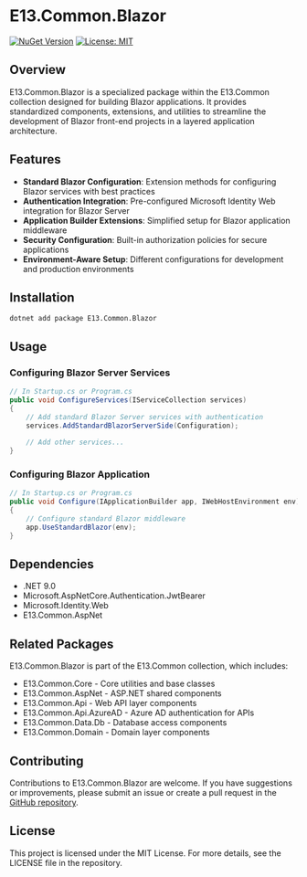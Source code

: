# E13.Common.Blazor

[![NuGet Version](https://img.shields.io/nuget/v/e13.common.blazor)](https://www.nuget.org/packages/E13.Common.Blazor/)
[![License: MIT](https://img.shields.io/badge/License-MIT-blue.svg)](https://opensource.org/licenses/MIT)

## Overview

E13.Common.Blazor is a specialized package within the E13.Common collection designed for building Blazor applications. It provides standardized components, extensions, and utilities to streamline the development of Blazor front-end projects in a layered application architecture.

## Features

- **Standard Blazor Configuration**: Extension methods for configuring Blazor services with best practices
- **Authentication Integration**: Pre-configured Microsoft Identity Web integration for Blazor Server
- **Application Builder Extensions**: Simplified setup for Blazor application middleware
- **Security Configuration**: Built-in authorization policies for secure applications
- **Environment-Aware Setup**: Different configurations for development and production environments

## Installation

```shell
dotnet add package E13.Common.Blazor
```

## Usage

### Configuring Blazor Server Services

```csharp
// In Startup.cs or Program.cs
public void ConfigureServices(IServiceCollection services)
{
    // Add standard Blazor Server services with authentication
    services.AddStandardBlazorServerSide(Configuration);
    
    // Add other services...
}
```

### Configuring Blazor Application

```csharp
// In Startup.cs or Program.cs
public void Configure(IApplicationBuilder app, IWebHostEnvironment env)
{
    // Configure standard Blazor middleware
    app.UseStandardBlazor(env);
}
```

## Dependencies

- .NET 9.0
- Microsoft.AspNetCore.Authentication.JwtBearer
- Microsoft.Identity.Web
- E13.Common.AspNet

## Related Packages

E13.Common.Blazor is part of the E13.Common collection, which includes:

- E13.Common.Core - Core utilities and base classes
- E13.Common.AspNet - ASP.NET shared components
- E13.Common.Api - Web API layer components
- E13.Common.Api.AzureAD - Azure AD authentication for APIs
- E13.Common.Data.Db - Database access components
- E13.Common.Domain - Domain layer components

## Contributing

Contributions to E13.Common.Blazor are welcome. If you have suggestions or improvements, please submit an issue or create a pull request in the [GitHub repository](https://github.com/e13tech/common).

## License

This project is licensed under the MIT License. For more details, see the LICENSE file in the repository.
